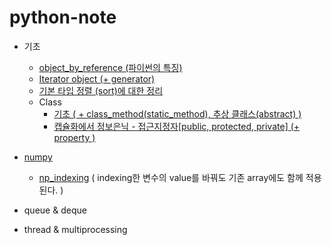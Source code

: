 # python-note

- 기초
  - [object_by_reference (파이썬의 특징)](https://github.com/yahwang/python-note/blob/master/object_reference.ipynb)
  - [Iterator object (+ generator)](https://github.com/yahwang/python-note/blob/master/iterator(+gen).ipynb)
  - [기본 타입 정렬 (sort)에 대한 정리](https://github.com/yahwang/python-note/blob/master/summary_sort.ipynb)
  - Class
     - [기초 ( + class_method(static_method), 추상 클래스(abstract) )](https://github.com/yahwang/python-note/blob/master/class.ipynb)  
     - [캡슐화에서 정보은닉 - 접근지정자[public, protected, private] (+ property )](https://github.com/yahwang/python-note/blob/master/class_private.ipynb)  
- [numpy](https://github.com/yahwang/python-note/tree/master/numpy)
  - [np_indexing](https://github.com/yahwang/python-note/tree/master/numpy/np_indexing.ipynb) ( indexing한 변수의 value를 바꿔도 기존 array에도 함께 적용된다. )

- queue & deque 
- thread & multiprocessing
